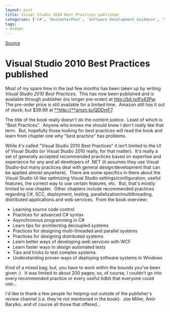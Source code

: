 ```yaml
---
layout: post
title: Visual Studio 2010 Best Practices published
categories: ['C#', 'DevCenterPost', 'Software Development Guidance', 'Software Development Principles', 'Visual Studio 2010', 'Visual Studio 2010 Best Practices', 'Visual studio 2010 Best Practices']
tags:
- msmvps
---
```

[Source](http://blogs.msmvps.com/peterritchie/2012/08/25/visual-studio-2010-best-practices-published/ "Permalink to Visual Studio 2010 Best Practices published")

# Visual Studio 2010 Best Practices published

Most of my spare time in the last few months has been taken up by writing _Visual Studio 2010 Best Practices_.  This has now been published and is available through publisher (no longer pre-order) at <http://bit.ly/Px43Pw>.  The pre-order price is still available for a limited time.  Amazon still has it out of stock; but $39.99 at [**http://**amzn.to/QDDmF7][1].

The title of the book really doesn't do the content justice.  Least of which is "Best Practices".  Anyone who knows me should know I don't really like that term.  But, hopefully those looking for best practices will read the book and learn from chapter one why "best practice" has problems.

While it's called "Visual Studio 2010 Best Practices" it isn't limited to the UI of Visual Studio (or Visual Studio 2010 really, for that matter).  It's really a set of generally accepted recommended practices based on expertise and experience for any and all developers of .NET (it assumes they use Visual Studio–but many practices deal with general design/development that can be applied almost anywhere).  There are some specifics in there about the Visual Studio UI like optimizing Visual Studio settings/configuration, useful features, the correct way to use certain features, etc.  But, that's mostly limited to one chapter.  Other chapters include recommended practices regarding C#, SCC, deployment, testing, parallelization/multithreading, distributed applications and web services.  From the book overview:

* Learning source code control 
* Practices for advanced C# syntax 
* Asynchronous programming in C# 
* Learn tips for architecting decoupled systems 
* Practices for designing multi-threaded and parallel systems 
* Practices for designing distributed systems 
* Learn better ways of developing web services with WCF 
* Learn faster ways to design automated tests 
* Tips and tricks to test complex systems 
* Understanding proven ways of deploying software systems in Windows

Kind of a mixed bag; but, you have to work within the bounds you've been given :).  It was limited to about 200 pages; so, of course, I couldn't go into every recommended practice or every useful tidbit that everyone could use…

I'd like to thank a few people for helping-out outside of the publisher's review channel (i.e. they're not mentioned in the book):  Joe Miller, Amir Barylko, and of course all those that offered…

[1]: http://amzn.to/QDDmF7


